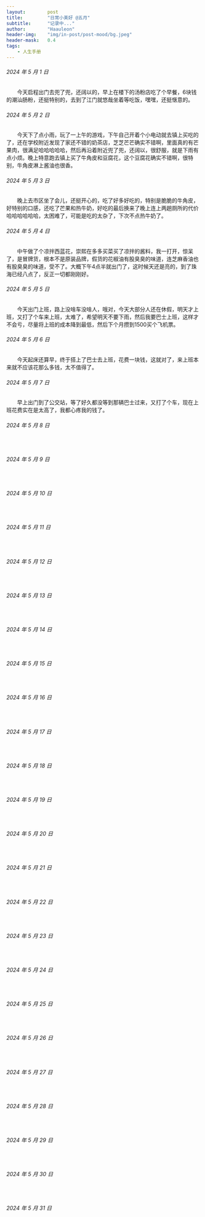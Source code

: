 ```yaml
---
layout:        post
title:         "日常小美好 @五月"
subtitle:      "记录中..."
author:        "Haauleon"
header-img:    "img/in-post/post-mood/bg.jpeg"
header-mask:   0.4
tags:
    - 人生手册
---
```


###### 2024 年 5 月 1 日
&emsp;&emsp;今天启程出门去兜了兜，还阔以的，早上在楼下的汤粉店吃了个早餐，6块钱的潮汕肠粉，还挺特别的，去到了江门就悠哉坐着等吃饭，嘿嘿，还挺惬意的。

###### 2024 年 5 月 2 日
&emsp;&emsp;今天下了点小雨，玩了一上午的游戏，下午自己开着个小电动就去镇上买吃的了，还在学校附近发现了家还不错的奶茶店，芝芝芒芒确实不错啊，里面真的有芒果肉，很满足哈哈哈哈哈，然后再沿着附近兜了兜，还阔以，很舒服，就是下雨有点小烦。晚上特意跑去镇上买了牛角皮和豆腐花，这个豆腐花确实不错啊，很特别，牛角皮淋上酱油也很香。

###### 2024 年 5 月 3 日
&emsp;&emsp;晚上去市区坐了会儿，还挺开心的，吃了好多好吃的，特别是脆脆的牛角皮，好特别的口感，还吃了芒果和热牛奶，好吃的最后换来了晚上连上两趟厕所的代价哈哈哈哈哈哈，太困难了，可能是吃的太杂了，下次不点热牛奶了。

###### 2024 年 5 月 4 日
&emsp;&emsp;中午做了个凉拌西蓝花，崇熙在多多买菜买了凉拌的酱料，我一打开，惊呆了，是冒牌货，根本不是原装品牌，假货的花椒油有股臭臭的味道，连芝麻香油也有股臭臭的味道，受不了。大概下午4点半就出门了，这时候天还是亮的，到了珠海已经八点了，反正一切都刚刚好。

###### 2024 年 5 月 5 日
&emsp;&emsp;今天出门上班，路上没啥车没啥人，哦对，今天大部分人还在休假，明天才上班，又打了个车来上班，太难了，希望明天不要下雨，然后我要巴士上班，这样才不会亏，尽量将上班的成本降到最低，然后下个月攒到1500买个飞机票。

###### 2024 年 5 月 6 日
&emsp;&emsp;今天起床还算早，终于搭上了巴士去上班，花费一块钱，这就对了，来上班本来就不应该花那么多钱，太不值得了。

###### 2024 年 5 月 7 日
&emsp;&emsp;早上出门到了公交站，等了好久都没等到那辆巴士过来，又打了个车，现在上班花费实在是太高了，我都心疼我的钱了。

###### 2024 年 5 月 8 日
&emsp;&emsp;

###### 2024 年 5 月 9 日
&emsp;&emsp;

###### 2024 年 5 月 10 日
&emsp;&emsp;

###### 2024 年 5 月 11 日
&emsp;&emsp;

###### 2024 年 5 月 12 日
&emsp;&emsp;

###### 2024 年 5 月 13 日
&emsp;&emsp;

###### 2024 年 5 月 14 日
&emsp;&emsp;

###### 2024 年 5 月 15 日
&emsp;&emsp;

###### 2024 年 5 月 16 日
&emsp;&emsp;

###### 2024 年 5 月 17 日
&emsp;&emsp;

###### 2024 年 5 月 18 日
&emsp;&emsp;

###### 2024 年 5 月 19 日
&emsp;&emsp;

###### 2024 年 5 月 20 日
&emsp;&emsp;

###### 2024 年 5 月 21 日
&emsp;&emsp;

###### 2024 年 5 月 22 日
&emsp;&emsp;

###### 2024 年 5 月 23 日
&emsp;&emsp;

###### 2024 年 5 月 24 日
&emsp;&emsp;

###### 2024 年 5 月 25 日
&emsp;&emsp;

###### 2024 年 5 月 26 日
&emsp;&emsp;

###### 2024 年 5 月 27 日
&emsp;&emsp;

###### 2024 年 5 月 28 日
&emsp;&emsp;

###### 2024 年 5 月 29 日
&emsp;&emsp;

###### 2024 年 5 月 30 日
&emsp;&emsp;

###### 2024 年 5 月 31 日
&emsp;&emsp;